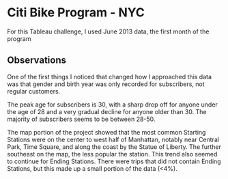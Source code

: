 # Citi Bike Program - NYC

For this Tableau challenge, I used June 2013 data, the first month of the program

## Observations

One of the first things I noticed that changed how I approached this data was that gender and birth year was only recorded for subscribers, not regular customers. 

The peak age for subscribers is 30, with a sharp drop off for anyone under the age of 28 and a very gradual decline for anyone older than 30. The majority of subscribers seems to be between 28-50. 

The map portion of the project showed that the most common Starting Stations were on the center to west half of Manhattan, notably near Central Park, Time Square, and along the coast by the Statue of Liberty. The further southeast on the map, the less popular the station. This trend also seemed to continue for Ending Stations. There were trips that did not contain Ending Stations, but this made up a small portion of the data (<4%).


